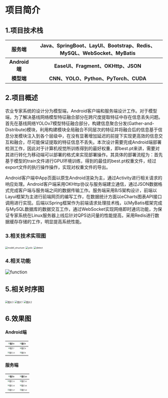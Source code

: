 # 项目简介
## 1.项目技术栈

|    服务端     | Java、SpringBoot、LayUI、Bootstrap、Redis、MySQL、WebSocket、MyBatis |
| :-----------: | :----------------------------------------------------------: |
| **Android端** |              **EaseUI、Fragment、OKHttp、JSON**              |
|  **模型端**   |             **CNN、YOLO、Python、PyTorch、CUDA**             |

## 2.项目概述

农业专家系统的设计分为模型端，Android客户端和服务端设计工作。对于模型端，为了解决基线网络模型特征融合部分在跨尺度提取特征中存在信息丢失问题。首先在基线网络YOLOv7模型特征融合部分，构建信息聚合分发(Gather-and-Distribute)模块，利用构建模块全局融合不同层次的特征并将融合后的信息基于信息分发模块注入到各个层级中，在没有显著增加延迟的前提下实现更高效的信息交互和融合，尽可能保证提取的特征信息不丢失。本次设计需要完成Android端部署检测工作，因此对于计算机视觉所训练得到的最好权重，即best.pt来讲，需要对其进行转化为移动端可以部署的格式来实现部署操作。其具体的部署流程为：首先基于模型的train文件进行GPU环境训练，得到的最佳的best.pt权重文件，经过export文件的执行操作操作，实现对权重文件的导出。

Android客户端中App页面以原生Android渲染为主，通过Activity进行相关请求的响应处理。Android客户端采用OKHttp协议与服务端建立通信，通过JSON数据格式完成客户端与服务端之间的数据传输工作。服务端采用B/S架构设计，前端以Layui框架为主进行前端网页的编写工作，在数据统计方面以eCharts图表API接口调用进行实现。后端以Spring框架作为前端请求处理技术栈，以MyBatis框架完成与MySQL数据库的数据交互工作，通过WebSocket实现网络即时通讯功能，为保证专家系统在Linux服务器上线后针对QPS访问量的性能提高，采用Redis进行数据缓存存储的工作，明显提高系统性能。

### 3.相关技术实现图



<img src="picture\model_structure.png" alt="model_structure" style="zoom:50%;" />

<img src="picture\yolo.png" alt="yolo" style="zoom: 50%;" />

<img src="picture\detect.png" alt="detect" style="zoom:50%;" />

### 4.相关功能

![function](picture\function.png)

## 5.相关时序图

<img src="picture\图片3.png" alt="图片3" style="zoom:50%;" />

<img src="picture\图片1.png" alt="图片1" style="zoom:50%;" />

<img src="picture\图片2.png" alt="图片2" style="zoom:50%;" />

## 6.效果图

#### Android端

| <img src="picture\图片4.png" alt="图片4" style="zoom: 33%;" /> | <img src="picture\图片5.png" alt="图片5" style="zoom: 33%;" /> |
| :----------------------------------------------------------: | :----------------------------------------------------------: |
| <img src="picture\图片7.png" alt="图片7" style="zoom:33%;" /> | <img src="picture\图片9.png" alt="图片9" style="zoom:33%;" /> |
| <img src="picture\图片13.png" alt="图片13" style="zoom:33%;" /> | <img src="picture\图片6.png" alt="图片6" style="zoom:33%;" /> |

#### 服务端

| <img src="picture\图片8.png" alt="图片8" style="zoom:33%;" /> | <img src="picture\图片10.png" alt="图片10" style="zoom:33%;" /> |
| :----------------------------------------------------------: | :----------------------------------------------------------: |
| <img src="picture\图片11.png" alt="图片11" style="zoom:33%;" /> | <img src="picture\图片12.png" alt="图片12" style="zoom:33%;" /> |
| <img src="picture\图片15.png" alt="图片15" style="zoom:33%;" /> | <img src="picture\图片16.png" alt="图片16" style="zoom:33%;" /> |
| <img src="picture\图片17.png" alt="图片17" style="zoom:33%;" /> | <img src="picture\图片14.png" alt="图片14" style="zoom:33%;" /> |

